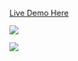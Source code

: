 [Live Demo Here](https://madprops.github.io/minesweeper/)

![](https://i.imgur.com/8IEDW3x.jpg)

![](https://i.imgur.com/FufhBCJ.jpg)